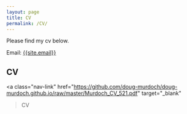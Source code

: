 ```yaml
---
layout: page
title: CV
permalink: /CV/
---
```

<p>
Please find my cv below.
</p>

Email: <a href="mailto:{{site.email}}?Subject=From Blog Site:">{{site.email}}</a>

## CV


<a class="nav-link"
  href="https://github.com/doug-murdoch/doug-murdoch.github.io/raw/master/Murdoch_CV_521.pdf" 
  target="_blank"
  >CV</a>

